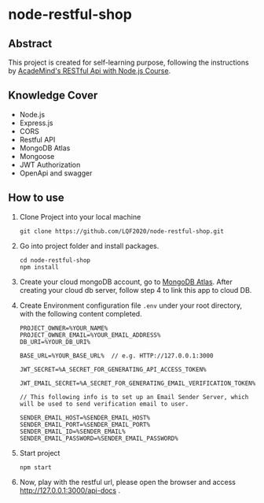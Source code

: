 # node-restful-shop

## Abstract

This project is created for self-learning purpose, following the instructions by [AcadeMind's RESTful Api with Node.js Course](https://www.youtube.com/watch?v=0oXYLzuucwE&list=PL55RiY5tL51q4D-B63KBnygU6opNPFk_q&index=1).

## Knowledge Cover

-   Node.js
-   Express.js
-   CORS
-   Restful API
-   MongoDB Atlas
-   Mongoose
-   JWT Authorization
-   OpenApi and swagger

## How to use

1. Clone Project into your local machine

    ```
    git clone https://github.com/LQF2020/node-restful-shop.git
    ```

2. Go into project folder and install packages.

    ```
    cd node-restful-shop
    npm install
    ```

3. Create your cloud mongoDB account, go to [MongoDB Atlas](https://www.mongodb.com/cloud/atlas).
   After creating your cloud db server, follow step 4 to link this app to cloud DB.

4. Create Environment configuration file `.env` under your root directory, with the following content completed.

    ```
    PROJECT_OWNER=%YOUR_NAME%
    PROJECT_OWNER_EMAIL=%YOUR_EMAIL_ADDRESS%
    DB_URI=%YOUR_DB_URI%

    BASE_URL=%YOUR_BASE_URL%  // e.g. HTTP://127.0.0.1:3000

    JWT_SECRET=%A_SECRET_FOR_GENERATING_API_ACCESS_TOKEN%

    JWT_EMAIL_SECRET=%A_SECRET_FOR_GENERATING_EMAIL_VERIFICATION_TOKEN%

    // This following info is to set up an Email Sender Server, which will be used to send verification email to user.

    SENDER_EMAIL_HOST=%SENDER_EMAIL_HOST%
    SENDER_EMAIL_PORT=%SENDER_EMAIL_PORT%
    SENDER_EMAIL_ID=%SENDER_EMAIL%
    SENDER_EMAIL_PASSWORD=%SENDER_EMAIL_PASSWORD%

    ```

5. Start project

    ```
    npm start
    ```

6. Now, play with the restful url, please open the browser and access http://127.0.0.1:3000/api-docs .
